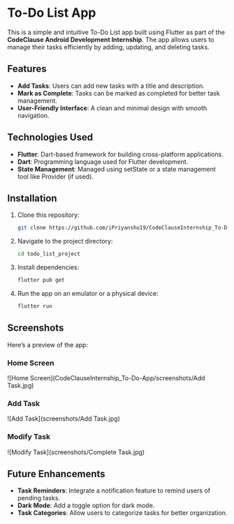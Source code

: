 # To-Do List App

This is a simple and intuitive To-Do List app built using Flutter as part of the **CodeClause Android Development Internship**. The app allows users to manage their tasks efficiently by adding, updating, and deleting tasks.

## Features

- **Add Tasks**: Users can add new tasks with a title and description.
- **Mark as Complete**: Tasks can be marked as completed for better task management.
- **User-Friendly Interface**: A clean and minimal design with smooth navigation.

## Technologies Used

- **Flutter**: Dart-based framework for building cross-platform applications.
- **Dart**: Programming language used for Flutter development.
- **State Management**: Managed using setState or a state management tool like Provider (if used).

## Installation

1. Clone this repository:
   ```bash
   git clone https://github.com/iPriyanshu19/CodeClauseInternship_To-Do-App.git

   ```
2. Navigate to the project directory:
   ```bash
   cd todo_list_project
   ```
3. Install dependencies:
   ```bash
   flutter pub get
   ```
4. Run the app on an emulator or a physical device:
   ```bash
   flutter run
   ```

## Screenshots

Here’s a preview of the app:

### Home Screen

![Home Screen](CodeClauseInternship_To-Do-App/screenshots/Add Task.jpg)

### Add Task

![Add Task](screenshots/Add Task.jpg)

### Modify Task

![Modify Task](screenshots/Complete Task.jpg)

## Future Enhancements

- **Task Reminders**: Integrate a notification feature to remind users of pending tasks.
- **Dark Mode**: Add a toggle option for dark mode.
- **Task Categories**: Allow users to categorize tasks for better organization.
